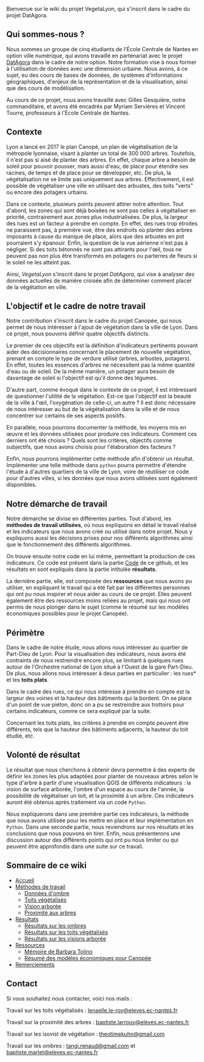Bienvenue sur le wiki du projet VegetaLyon, qui s'inscrit dans le cadre du projet DatAgora.

## Qui sommes-nous ?
Nous sommes un groupe de cinq étudiants de l'École Centrale de Nantes en option ville numérique, qui avons travaillé en partenariat avec le projet [DatAgora](https://github.com/VCityTeam/DatAgora) dans le cadre de notre option. Notre formation vise à nous former à l'utilisation de données avec une dimension urbaine. Nous avons, à ce sujet, eu des cours de bases de données, de systèmes d'informations géographiques, d'enjeux de la représentation et de la visualisation, ainsi que des cours de modélisation.

Au cours de ce projet, nous avons travaillé avec Gilles Gesquière, notre commanditaire, et avons été encadrés par Myriam Servières et Vincent Tourre, professeurs à l'École Centrale de Nantes.

## Contexte
Lyon a lancé en 2017 le plan Canopé, un plan de végétalisation de la métropole lyonnaise, visant à planter un total de 300 000 arbres. Toutefois, il n'est pas si aisé de planter des arbres. En effet, chaque arbre a besoin de soleil pour pouvoir pousser, mais aussi d'eau, de place pour étendre ses racines, de temps et de place pour se développer, etc.
De plus, la végétalisation ne se limite pas uniquement aux arbres. Effectivement, il est possible de végétaliser une ville en utilisant des arbustes, des toits "verts" ou encore des potagers urbains.

Dans ce contexte, plusieurs points peuvent attirer notre attention. Tout d'abord, les zones qui sont déjà boisées ne sont pas celles à végétaliser en priorité, contrairement aux zones plus industrialisées.
De plus, la largeur des rues est un facteur à prendre en compte. En effet, des rues trop étroites ne paraissent pas, à première vue, être des endroits où planter des arbres imposants à cause du manque de place, alors que des arbustes en pot pourraient s'y épanouir.
Enfin, la question de la vue aérienne n'est pas à négliger. Si des toits bétonnés ne sont pas attirants pour l'œil, tous ne peuvent pas non plus être transformés en potagers ou parterres de fleurs si le soleil ne les atteint pas.

Ainsi, *VegetaLyon* s'inscrit dans le projet *DatAgora*, qui vise à analyser des données actuelles de manière croisée afin de déterminer comment placer de la végétation en ville.

## L'objectif et le cadre de notre travail
Notre contribution s'inscrit dans le cadre du projet Canopée, qui nous permet de nous intéresser à l'ajout de végétation dans la ville de Lyon.
Dans ce projet, nous pouvons définir quatre objectifs distincts.

Le premier de ces objectifs est la définition d'indicateurs pertinents pouvant aider des décisionnaires concernant le placement de nouvelle végétation, 
prenant en compte le type de verdure utilisé (arbres, arbustes, potagers). En effet, toutes les essences d'arbres ne nécessitent pas la même quantité d'eau ou de soleil. De la même manière, un potager aura besoin de davantage de soleil si l'objectif est qu'il donne des légumes.

D'autre part, comme évoqué dans le contexte de ce projet, il est intéressant de questionner l'utilité de la végétation. Est-ce que l'objectif est la beauté de la ville à l'œil, l'oxygénation de celle-ci, un autre ? Il est donc nécessaire de nous intéresser au but de la végétalisation dans la ville et de nous concentrer sur certains de ses aspects positifs.

En parallèle, nous pourrons documenter la méthode, les moyens mis en œuvre et les données utilisées pour produire ces indicateurs. Comment ces derniers ont été choisis ? Quels sont les critères, objectifs comme subjectifs, que nous avons choisis pour l'élaboration des facteurs ?

Enfin, nous pourrons implémenter cette méthode afin d'obtenir un résultat. Implémenter une telle méthode dans `python` pourra permettre d'étendre l'étude à d'autres quartiers de la ville de Lyon, voire de réutiliser ce code pour d'autres villes, si les données que nous avons utilisées sont également disponibles.

## Notre démarche de travail
Notre démarche se divise en différentes parties. Tout d'abord, les **méthodes de travail utilisées**, où nous expliquons en détail le travail réalisé et les indicateurs que nous avons créé ou utilisé dans notre projet. Nous y expliquons aussi les décisions prises pour nos différents algorithmes ainsi que le fonctionnement des différents algorithmes.

On trouve ensuite notre code en lui même, permettant la production de ces indicateurs. Ce code est présent dans la partie [Code](https://github.com/gheritarish/vegetalyon) de ce github, et les résultats en sont expliqués dans la partie intitulée **résultats**.

La dernière partie, elle, est composée des **ressources** que nous avons pu utiliser, en expliquant le travail qui a été fait par les différentes personnes qui ont pu nous inspirer et nous aider au cours de ce projet. Elles peuvent également être des ressources moins reliées au projet, mais qui nous ont permis de nous plonger dans le sujet (comme le résumé sur les modèles économiques possibles pour le projet Canopée).

## Périmètre
Dans le cadre de notre étude, nous allons nous intéresser au quartier de Part-Dieu de Lyon. Pour la visualisation des indicateurs, nous avons été contraints de nous restreindre encore plus, se limitant à quelques rues autour de l'Orchestre national de Lyon situé à l'Ouest de la gare Part-Dieu. De plus, nous allons nous intéresser à deux parties en particulier : les *rues** et les **toits plats**.

Dans le cadre des rues, ce qui nous intéresse à prendre en compte est la largeur des voiries et la hauteur des bâtiments qui la bordent. On se place d'un point de vue piéton, donc on a pu se restreindre aux trottoirs pour certains indicateurs, comme ce sera expliqué par la suite.

Concernant les toits plats, les critères à prendre en compte peuvent être différents, tels que la hauteur des bâtiments adjacents, la hauteur du toit étudié, etc.

## Volonté de résultat
Le résultat que nous cherchons à obtenir devra permettre à des experts de définir les zones les plus adaptées pour planter de nouveaux arbres selon le type d'arbre à partir d'une visualisation QGIS de différents indicateurs : la vision de surface arborée, l'ombre d'un espace au cours de l'année, la possibilité de végétaliser un toit, et la proximité à un arbre. Ces indicateurs auront été obtenus après traitement via un code `Python`.

Nous expliquerons dans une première partie ces indicateurs, la méthode que nous avons utilisée pour les mettre en place et leur implémentation en `Python`. Dans une seconde partie, nous reviendrons sur nos résultats et les conclusions que nous pouvons en tirer. Enfin, nous présenterons une discussion autour des différents points qui ont pu nous limiter ou qui peuvent être approfondis dans une suite sur ce travail.

## Sommaire de ce wiki
* [Accueil](VegetaLyon)
* [Méthodes de travail](Methodologie)
  * [Données d'ombre](Donnees-d-ombre)
  * [Toits végétalisés](Toits)
  * [Vision arborée](biophi)
  * [Proximité aux arbres](Proximite-aux-arbres)
* [Résultats](Resultats)
  * [Résultats sur les ombres](Resultats-ombre)
  * [Résultats sur les toits végétalisés](Resultats-Toits)
  * [Résultats sur les visions arborée](Resultats-Vision)
* [Ressources](Ressources)
  * [Mémoire de Barbara Tolino](Memoire-de-Barbara-TOLINO)
  * [Résumé des modèles économiques pour Canopée](Resume-des-modeles-economiques-pour-Canopee)
* [Remerciements](Remerciements)

## Contact

Si vous souhaitez nous contacter, voici nos mails : 

Travail sur les toits végétalisés : lenaelle.le-roy@eleves.ec-nantes.fr

Travail sur la proximité des arbres : baptiste.larrouy@eleves.ec-nantes.fr

Travail sur les isovist de végétation : theotimekuhn@gmail.com

Travail sur les ombres : tangi.renaud@gmail.com et baptiste.marlet@eleves.ec-nantes.fr
